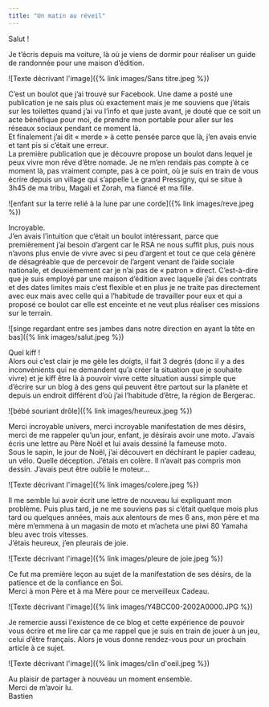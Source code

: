 ```yaml
---
title: "Un matin au réveil"
---
```

<p>Salut !</p>


<p>Je t’écris depuis ma voiture, là où je viens de dormir pour réaliser un guide de randonnée pour une maison d’édition.</p>
![Texte décrivant l'image]({% link images/Sans titre.jpeg %})
<p>C’est un boulot que j’ai trouvé sur Facebook. Une dame a posté une publication je ne sais plus où exactement mais je me souviens que j’étais sur les toilettes quand j’ai vu l’info et que juste avant, je douté que ce soit un acte bénéfique pour moi, de prendre mon portable pour aller sur les réseaux sociaux pendant ce moment là.<br />
Et finalement j’ai dit « merde » à cette pensée parce que là, j’en avais envie et tant pis si c’était une erreur. <br />
La première publication que je découvre propose un boulot dans lequel je peux vivre mon rêve d’être nomade. Je ne m’en rendais pas compte à ce moment là, pas vraiment compte, pas à ce point, où je suis en train de vous écrire depuis un village qui s’appelle Le grand Pressigny, qui se situe à 3h45 de ma tribu, Magali et Zorah, ma fiancé et ma fille.</p>

![enfant sur la terre relié à la lune par une corde]({% link images/reve.jpeg %})

<p>Incroyable. <br />
J’en avais l’intuition que c’était un boulot intéressant, parce que premièrement j’ai besoin d’argent car le RSA ne nous suffit plus, puis nous n’avons plus envie de vivre avec si peu d’argent et tout ce que cela génère de désagréable que de percevoir de l’argent venant de l’aide sociale nationale, et deuxièmement car je n’ai pas de « patron » direct. C’est-à-dire que je suis employé par une maison d’édition avec laquelle j’ai des contrats et des dates limites mais c’est flexible et en plus je ne traite pas directement avec eux mais avec celle qui a l’habitude de travailler pour eux et qui a proposé ce boulot car elle est enceinte et ne veut plus réaliser ces missions sur le terrain.</p>


![singe regardant entre ses jambes dans notre direction en ayant la tête en bas]({% link images/salut.jpeg %})

<p>Quel kiff !<br />
Alors oui c’est clair je me gèle les doigts, il fait 3 degrés (donc il y a des inconvénients qui ne demandent qu’a créer la situation que je souhaite vivre) et je kiff être là à pouvoir vivre cette situation aussi simple que d’écrire sur un blog à des gens qui peuvent être partout sur la planète et depuis un endroit différent d’où j’ai l’habitude d’être, la région de Bergerac.</p>

![bébé souriant drôle]({% link images/heureux.jpeg %})

<p>Merci incroyable univers, merci incroyable manifestation de mes désirs, merci de me rappeler qu’un jour, enfant, je désirais avoir une moto. J’avais écris une lettre au Père Noël et lui avais dessiné la fameuse moto. <br />
Sous le sapin, le jour de Noël, j’ai découvert en déchirant le papier cadeau, un vélo. Quelle déception. J’étais en colère. Il n’avait pas compris mon dessin. J’avais peut être oublié le moteur…</p>

![Texte décrivant l'image]({% link images/colere.jpeg %})

<p>Il me semble lui avoir écrit une lettre de nouveau lui expliquant mon problème.
Puis plus tard, je ne me souviens pas si c’était quelque mois plus tard ou quelques années, mais aux alentours de mes 6 ans, mon père et ma mère m’emmena à un magasin de moto et m’acheta une piwi 80 Yamaha bleu avec trois vitesses.<br />
J’étais heureux, j’en pleurais de joie. </p>

![Texte décrivant l'image]({% link images/pleure de joie.jpeg %})

<p>Ce fut ma première leçon au sujet de la manifestation de ses désirs, de la patience et de la confiance en Soi.<br />
Merci à mon Père et à ma Mère pour ce merveilleux Cadeau.</p>

![Texte décrivant l'image]({% link images/Y4BCC00-2002A0000.JPG %})

<p>Je remercie aussi l'existence de ce blog et cette expérience de pouvoir vous écrire et me lire car ça me rappel que je suis en train de jouer à un jeu, celui d’être français.
Alors je vous donne rendez-vous pour un prochain article à ce sujet.</p>

![Texte décrivant l'image]({% link images/clin d'oeil.jpeg %})

<p>Au plaisir de partager à nouveau un moment ensemble.<br />
Merci de m’avoir lu.<br />
Bastien</p>